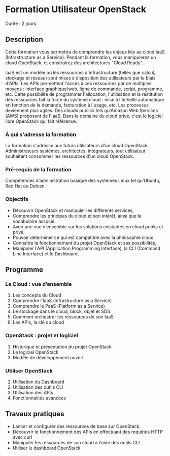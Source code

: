 # Formation Utilisateur OpenStack
Durée : 2 jours

## Description

Cette formation vous permettra de comprendre les enjeux liés au cloud IaaS (Infrastructure as a Service).
Pendant la formation, vous manipulerez un cloud OpenStack, et construirez des architectures "Cloud Ready".

IaaS est un modèle où les ressources d'infrastructure (telles que calcul, stockage et réseau) sont mises à disposition des utilisateurs par le biais d'APIs. Les APIs permettent l'accès à ces ressources par de multiples moyens : interface graphique/web, ligne de commande, script, programme, etc. Cette possibilité de programmer l'allocation, l'utilisation et la restitution des ressources fait la force du système cloud : mise à l'échelle automatique en fonction de la demande, facturation à l'usage, etc. Les processus deviennent plus agiles.
Des clouds publics tels qu'Amazon Web Services (AWS) proposent de l'IaaS. Dans le domaine du cloud privé, c'est le logiciel libre OpenStack qui fait référence.

### À qui s'adresse la formation

La formation s'adresse aux futurs utilisateurs d'un cloud OpenStack. Administrateurs systèmes, architectes, intégrateurs, tout utilisateur souhaitant consommer les ressources d'un cloud OpenStack.

### Pré-requis de la formation

Compétences d’administration basique des systèmes Linux tel qu’Ubuntu, Red Hat ou Debian.

### Objectifs

* Découvrir OpenStack et manipuler les différents services,
* Comprendre les principes du cloud et son intérêt, ainsi que le vocabulaire associé,
* Avoir une vue d’ensemble sur les solutions existantes en cloud public et privé,
* Pouvoir déterminer ce qui est compatible avec la philosophie cloud,
* Connaître le fonctionnement du projet OpenStack et ses possibilités,
* Manipuler l'API (Application Programming Interface), la CLI (Command Line Interface) et le Dashboard.

## Programme

### Le Cloud : vue d’ensemble

1. Les concepts du Cloud
2. Comprendre l'IaaS (Infrastructure as a Service)
3. Comprendre le PaaS (Platform as a Service)
4. Le stockage dans le cloud, block, objet et SDS
6. Comment orchestrer les ressources de son IaaS
7. Les APIs, la clé du cloud

### OpenStack : projet et logiciel

1. Historique et présentation du projet OpenStack
2. Le logiciel OpenStack
3. Modèle de développement ouvert

### Utiliser OpenStack

1. Utilisation du Dashboard
2. Utilisation des outils CLI
3. Utilisation des APIs
4. Fonctionnalités avancées

## Travaux pratiques

* Lancer et configurer des ressources de base sur OpenStack.
* Découvrir le fonctionnement des APIs en effectuant des requêtes HTTP avec curl
* Manipuler les ressources de son cloud à l'aide des outils CLI
* Utiliser le dashboard OpenStack
